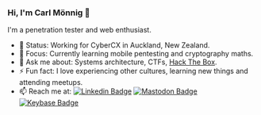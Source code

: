 ### Hi, I'm Carl Mönnig 👋

I'm a penetration tester and web enthusiast.

- 🔭 Status: Working for CyberCX in Auckland, New Zealand.
- 🌱 Focus: Currently learning mobile pentesting and cryptography maths.
- 💬 Ask me about: Systems architecture, CTFs, [Hack The Box](https://hackthebox.com/).
- ⚡ Fun fact: I love experiencing other cultures, learning new things and attending meetups.
- 📫 Reach me at: [![Linkedin Badge](https://img.shields.io/badge/-carlmon-blue?style=flat-square&logo=Linkedin&logoColor=white&link=https://www.linkedin.com/in/carlmon/)](https://www.linkedin.com/in/carlmon/) [![Mastodon Badge](https://img.shields.io/badge/-spymky-1ca0f1?style=flat-square&labelColor=1ca0f1&logo=mastodon&logoColor=white&link=https://infosec.exchange/@spymky)](https://infosec.exchange/@spymky) [![Keybase Badge](https://img.shields.io/badge/-spymky-3663ea?style=flat-square&labelColor=3663ea&logo=keybase&logoColor=white&link=https://keybase.io/spymky)](https://keybase.io/spymky)
